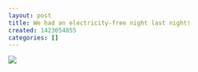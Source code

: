 ```yaml
---
layout: post
title: We had an electricity-free night last night!
created: 1423054855
categories: []
---
```

<img src="http://41.media.tumblr.com/5956a33650d2fc3b53830c565f5642d3/tumblr_nj905jlK7c1rsr8w3o1_500.jpg"/><br/><br/>
